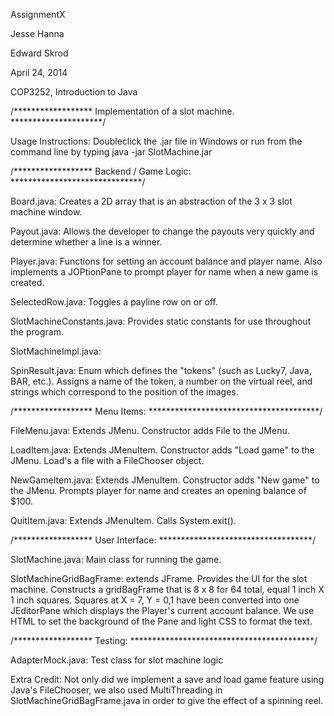 AssignmentX

Jesse Hanna

Edward Skrod

April 24, 2014

COP3252, Introduction to Java


/******************    Implementation of a slot machine.    *********************/


Usage Instructions:   Doubleclick the .jar file in Windows or run from the command line by typing java -jar SlotMachine.jar


/******************    Backend / Game Logic:       ******************************/

Board.java:         Creates a 2D array that is an abstraction of the 3 x 3 slot machine window. 

Payout.java:        Allows the developer to change the payouts very quickly and determine whether a line is a winner.

Player.java:        Functions for setting an account balance and player name.  Also implements a JOPtionPane to prompt player for name when a new game is created.

SelectedRow.java:        Toggles a payline row on or off.  

SlotMachineConstants.java:   Provides static constants for use throughout the program.

SlotMachineImpl.java:

SpinResult.java:      Enum which defines the "tokens" (such as Lucky7, Java, BAR, etc.).  Assigns a name of the token, a number on the virtual reel, and strings which correspond to the position of the images.


/******************    Menu Items:       ***************************************/

FileMenu.java:      Extends JMenu.  Constructor adds File to the JMenu.

LoadItem.java:      Extends JMenuItem. Constructor adds "Load game" to the JMenu.  Load's a file with a FileChooser object.

NewGameItem.java:   Extends JMenuItem.  Constructor adds "New game" to the JMenu.  Prompts player for name and creates an opening balance of $100.  

QuitItem.java:    Extends JMenuItem.  Calls System.exit().


/******************   User Interface:       ***********************************/

SlotMachine.java:   Main class for running the game.

SlotMachineGridBagFrame:  extends JFrame.  Provides the UI for the slot machine.  Constructs a gridBagFrame that is 8 x 8 for 64 total, equal 1 inch X 1 inch squares.   Squares at X = 7, Y = 0,1 have been converted into one JEditorPane which displays the Player's current account balance.  We use HTML to set the background of the Pane and light CSS to format the text.


/******************   Testing:       ******************************************/

AdapterMock.java:   Test class for slot machine logic


Extra Credit:  Not only did we implement a save and load game feature using Java's FileChooser, we also used MultiThreading in SlotMachineGridBagFrame.java in order to give the effect of a spinning reel.  

